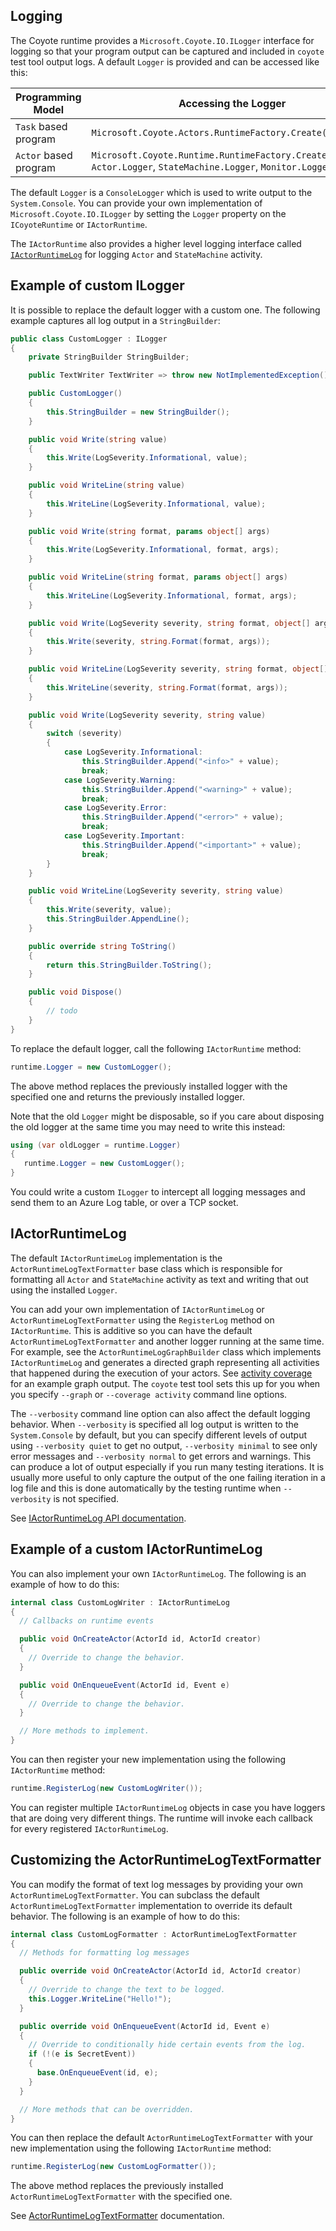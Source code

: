 ## Logging

The Coyote runtime provides a `Microsoft.Coyote.IO.ILogger` interface for logging so that your program output can be
captured and included in `coyote` test tool output logs.  A default `Logger` is provided and can be
accessed like this:

| Programming Model        | Accessing the Logger                                                                                                    |
| ------------------------ | ----------------------------------------------------------------------------------------------------------------------- |
| `Task` based program     | `Microsoft.Coyote.Actors.RuntimeFactory.Create().Logger`                                                                |
| `Actor` based program    | `Microsoft.Coyote.Runtime.RuntimeFactory.Create().Logger` <br/> `Actor.Logger`, `StateMachine.Logger`, `Monitor.Logger` |

The default `Logger` is a `ConsoleLogger` which is used to write output to the `System.Console`.
You can provide your own implementation of `Microsoft.Coyote.IO.ILogger` by setting the `Logger` property on the
`ICoyoteRuntime` or `IActorRuntime`.

The `IActorRuntime` also provides a higher level logging interface called [`IActorRuntimeLog`](#iactorruntimelog) for
logging `Actor` and `StateMachine` activity.

## Example of custom ILogger

It is possible to replace the default logger with a custom one. The following example captures all log output in a `StringBuilder`:

```c#
public class CustomLogger : ILogger
{
    private StringBuilder StringBuilder;

    public TextWriter TextWriter => throw new NotImplementedException();

    public CustomLogger()
    {
        this.StringBuilder = new StringBuilder();
    }

    public void Write(string value)
    {
        this.Write(LogSeverity.Informational, value);
    }

    public void WriteLine(string value)
    {
        this.WriteLine(LogSeverity.Informational, value);
    }

    public void Write(string format, params object[] args)
    {
        this.Write(LogSeverity.Informational, format, args);
    }

    public void WriteLine(string format, params object[] args)
    {
        this.WriteLine(LogSeverity.Informational, format, args);
    }

    public void Write(LogSeverity severity, string format, object[] args)
    {
        this.Write(severity, string.Format(format, args));
    }

    public void WriteLine(LogSeverity severity, string format, object[] args)
    {
        this.WriteLine(severity, string.Format(format, args));
    }

    public void Write(LogSeverity severity, string value)
    {
        switch (severity)
        {
            case LogSeverity.Informational:
                this.StringBuilder.Append("<info>" + value);
                break;
            case LogSeverity.Warning:
                this.StringBuilder.Append("<warning>" + value);
                break;
            case LogSeverity.Error:
                this.StringBuilder.Append("<error>" + value);
                break;
            case LogSeverity.Important:
                this.StringBuilder.Append("<important>" + value);
                break;
        }
    }

    public void WriteLine(LogSeverity severity, string value)
    {
        this.Write(severity, value);
        this.StringBuilder.AppendLine();
    }

    public override string ToString()
    {
        return this.StringBuilder.ToString();
    }

    public void Dispose()
    {
        // todo
    }
}
```

To replace the default logger, call the following `IActorRuntime` method:

```c#
runtime.Logger = new CustomLogger();
```

The above method replaces the previously installed logger with the specified one and returns the
previously installed logger.

Note that the old `Logger` might be disposable, so if you care about disposing the old logger at
the same time you may need to write this instead:

```c#
using (var oldLogger = runtime.Logger)
{
   runtime.Logger = new CustomLogger();
}
```

You could write a custom `ILogger` to intercept all logging messages and send them to an Azure Log
table, or over a TCP socket.

## IActorRuntimeLog

The default `IActorRuntimeLog` implementation is the `ActorRuntimeLogTextFormatter` base class which
is responsible for formatting all `Actor` and `StateMachine` activity as text and writing that out
using the installed `Logger`.

You can add your own implementation of `IActorRuntimeLog` or `ActorRuntimeLogTextFormatter` using
the `RegisterLog` method on `IActorRuntime`.  This is additive so you can have the default
`ActorRuntimeLogTextFormatter` and another logger running at the same time.  For example, see the
`ActorRuntimeLogGraphBuilder` class which implements `IActorRuntimeLog` and generates a directed
graph representing all activities that happened during the execution of your actors. See [activity
coverage](../../tools/coverage.md) for an example graph output. The `coyote` test tool sets this up for
you when you specify `--graph` or `--coverage activity` command line options.

The `--verbosity` command line option can also affect the default logging behavior. When
`--verbosity` is specified all log output is written to the `System.Console` by default, but you
can specify different levels of output using `--verbosity quiet` to get no output, `--verbosity
minimal` to see only error messages and `--verbosity normal` to get errors and warnings. This can
produce a lot of output especially if you run many testing iterations. It is usually more useful to
only capture the output of the one failing iteration in a log file and this is done automatically
by the testing runtime when `--verbosity` is not specified.

See [IActorRuntimeLog API documentation](../../ref/Microsoft.Coyote.Actors/IActorRuntimeLog.md).

## Example of a custom IActorRuntimeLog

You can also implement your own `IActorRuntimeLog`. The following is an example of how to do this:

```c#
internal class CustomLogWriter : IActorRuntimeLog
{
  // Callbacks on runtime events

  public void OnCreateActor(ActorId id, ActorId creator)
  {
    // Override to change the behavior.
  }

  public void OnEnqueueEvent(ActorId id, Event e)
  {
    // Override to change the behavior.
  }

  // More methods to implement.
}
```

You can then register your new implementation using the following `IActorRuntime` method:
```c#
runtime.RegisterLog(new CustomLogWriter());
```
You can register multiple `IActorRuntimeLog` objects in case you have loggers that are doing very
different things. The runtime will invoke each callback for every registered `IActorRuntimeLog`.

## Customizing the ActorRuntimeLogTextFormatter

You can modify the format of text log messages by providing your own `ActorRuntimeLogTextFormatter`.
You can subclass the default `ActorRuntimeLogTextFormatter` implementation to override its default behavior.
The following is an example of how to do this:

```c#
internal class CustomLogFormatter : ActorRuntimeLogTextFormatter
{
  // Methods for formatting log messages

  public override void OnCreateActor(ActorId id, ActorId creator)
  {
    // Override to change the text to be logged.
    this.Logger.WriteLine("Hello!");
  }

  public override void OnEnqueueEvent(ActorId id, Event e)
  {
    // Override to conditionally hide certain events from the log.
    if (!(e is SecretEvent))
    {
      base.OnEnqueueEvent(id, e);
    }
  }

  // More methods that can be overridden.
}
```

You can then replace the default `ActorRuntimeLogTextFormatter` with your new implementation using
the following `IActorRuntime` method:

```c#
runtime.RegisterLog(new CustomLogFormatter());
```

The above method replaces the previously installed `ActorRuntimeLogTextFormatter` with the specified
one.

See [ActorRuntimeLogTextFormatter](../../ref/Microsoft.Coyote.Actors/ActorRuntimeLogTextFormatter.md)
documentation.
